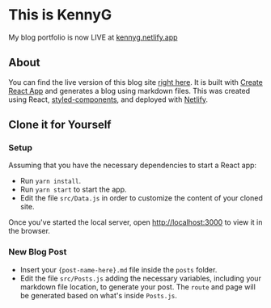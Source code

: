 # This is KennyG

My blog portfolio is now LIVE at [kennyg.netlify.app](https://kennyg.netlify.app/)

## About
You can find the live version of this blog site [right here](https://kennyg.netlify.app/). It is built with [Create React App](https://github.com/facebook/create-react-app) and generates a blog using markdown files. This was created using React, [styled-components](https://styled-components.com/), and deployed with [Netlify](https://netlify.com).

## Clone it for Yourself

### Setup

Assuming that you have the necessary dependencies to start a React app:

* Run `yarn install`.
* Run `yarn start` to start the app.
* Edit the file `src/Data.js` in order to customize the content of your cloned site.

Once you've started the local server, open [http://localhost:3000](http://localhost:3000) to view it in the browser.

### New Blog Post
* Insert your `{post-name-here}.md` file inside the `posts` folder.
* Edit the file `src/Posts.js` adding the necessary variables, including your markdown file location, to generate your post. The `route` and page will be generated based on what's inside `Posts.js`.
